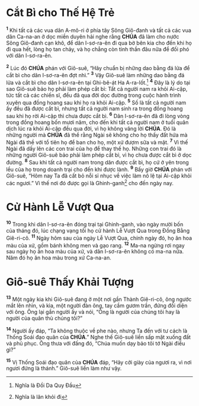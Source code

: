 # Cắt Bì cho Thế Hệ Trẻ
<sup><b>1</b></sup> Khi tất cả các vua dân A-mô-ri ở phía tây Sông Giô-đanh và tất cả các vua dân Ca-na-an ở dọc miền duyên hải nghe rằng **CHÚA** đã làm cho nước Sông Giô-đanh cạn khô, để dân I-sơ-ra-ên đi qua bờ bên kia cho đến khi họ đi qua hết, lòng họ tan chảy, và họ chẳng còn tinh thần đâu nữa để đối phó với dân I-sơ-ra-ên.

<sup><b>2</b></sup> Lúc đó **CHÚA** phán với Giô-suê, “Hãy chuẩn bị những dao bằng đá lửa để cắt bì cho dân I-sơ-ra-ên đợt nhì.” <sup><b>3</b></sup> Vậy Giô-suê làm những dao bằng đá lửa và cắt bì cho dân I-sơ-ra-ên tại Ghi-bê-át Ha A-ra-lốt.[^1-2dac9859-15e9-40dc-b78b-b9b1b914392d] <sup><b>4</b></sup> Đây là lý do tại sao Giô-suê bảo họ phải làm phép cắt bì: Tất cả người nam ra khỏi Ai-cập, tức tất cả các chiến sĩ, đều đã qua đời dọc đường trong cuộc hành trình xuyên qua đồng hoang sau khi họ ra khỏi Ai-cập. <sup><b>5</b></sup> Số là tất cả người nam ấy đều đã được cắt bì, nhưng tất cả người nam sinh ra trong đồng hoang sau khi họ rời Ai-cập thì chưa được cắt bì. <sup><b>6</b></sup> Dân I-sơ-ra-ên đã đi lòng vòng trong đồng hoang bốn mươi năm, cho đến khi tất cả người nam ở tuổi quân dịch lúc ra khỏi Ai-cập đều qua đời, vì họ không vâng lời **CHÚA**. Đó là những người mà **CHÚA** đã thề rằng Ngài sẽ không cho họ thấy đất hứa mà Ngài đã thề với tổ tiên họ để ban cho họ, một xứ đượm sữa và mật. <sup><b>7</b></sup> Vì thế Ngài đã dấy lên các con trai của họ để thay thế họ. Những con trai đó là những người Giô-suê bảo phải làm phép cắt bì, vì họ chưa được cắt bì ở dọc đường. <sup><b>8</b></sup> Sau khi tất cả người nam trong dân được cắt bì, họ cứ ở yên trong lều của họ trong doanh trại cho đến khi được lành. <sup><b>9</b></sup> Bấy giờ **CHÚA** phán với Giô-suê, “Hôm nay Ta đã cất bỏ nỗi sỉ nhục về việc làm nô lệ tại Ai-cập khỏi các ngươi.” Vì thế nơi đó được gọi là Ghinh-ganh[^2-2dac9859-15e9-40dc-b78b-b9b1b914392d] cho đến ngày nay.

# Cử Hành Lễ Vượt Qua
<sup><b>10</b></sup> Trong khi dân I-sơ-ra-ên đóng trại tại Ghinh-ganh, vào ngày mười bốn của tháng đó, lúc chạng vạng tối họ cử hành Lễ Vượt Qua trong Đồng Bằng Giê-ri-cô. <sup><b>11</b></sup> Ngày hôm sau của ngày Lễ Vượt Qua, chính ngày đó, họ ăn hoa màu của xứ, gồm bánh không men và gạo rang. <sup><b>12</b></sup> Ma-na ngừng rơi ngay sau ngày họ ăn hoa màu của xứ, và dân I-sơ-ra-ên không có ma-na nữa. Năm đó họ ăn hoa màu trong xứ Ca-na-an.

# Giô-suê Thấy Khải Tượng
<sup><b>13</b></sup> Một ngày kia khi Giô-suê đang ở một nơi gần Thành Giê-ri-cô, ông ngước mắt lên nhìn, và kìa, một người đàn ông, tay cầm gươm trần, đứng đối diện với ông. Ông lại gần người ấy và nói, “Ông là người của chúng tôi hay là người của quân thù chúng tôi?”

<sup><b>14</b></sup> Người ấy đáp, “Ta không thuộc về phe nào, nhưng Ta đến với tư cách là Thống Soái đạo quân của **CHÚA**.” Nghe thế Giô-suê liền sấp mặt xuống đất và phủ phục. Ông thưa với đấng đó, “Chúa muốn dạy bảo tôi tớ Ngài điều gì?”

<sup><b>15</b></sup> Vị Thống Soái đạo quân của **CHÚA** đáp, “Hãy cởi giày của ngươi ra, vì nơi ngươi đứng là thánh.” Giô-suê liền làm như vậy.

[^1-2dac9859-15e9-40dc-b78b-b9b1b914392d]: Nghĩa là Đồi Da Quy Đầu
[^2-2dac9859-15e9-40dc-b78b-b9b1b914392d]: Nghĩa là lăn khỏi đi
